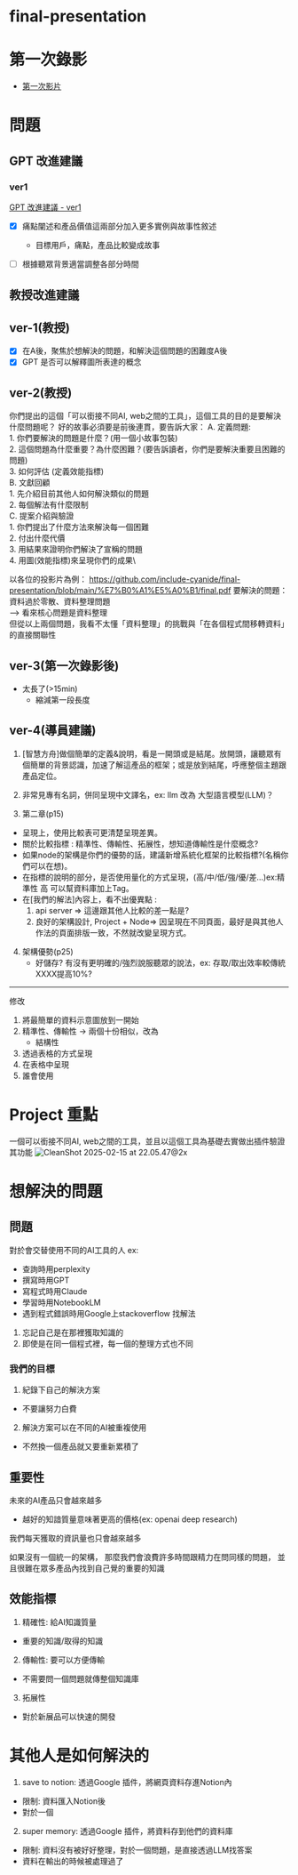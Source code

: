 # final-presentation

# 第一次錄影
- [第一次影片](https://drive.google.com/file/d/1Gz5vFHu_uLEttLqDWFu28WlunHMLCg6I/view?usp=sharing)

# 問題
## GPT 改進建議
### ver1
[GPT 改進建議 - ver1](https://chatgpt.com/share/67af1298-43e0-800c-85a4-51066d872cdf)
- [x] 痛點闡述和產品價值這兩部分加入更多實例與故事性敘述
    - 目標用戶，痛點，產品比較變成故事

- [ ] 根據聽眾背景適當調整各部分時間

## 教授改進建議
## ver-1(教授)
- [x] 在A後，聚焦於想解決的問題，和解決這個問題的困難度A後
- [x] GPT 是否可以解釋圖所表達的概念

## ver-2(教授)
你們提出的這個「可以銜接不同AI, web之間的工具」，這個工具的目的是要解決什麼問題呢？
好的故事必須要是前後連貫，要告訴大家：
A. 定義問題:\
    1. 你們要解決的問題是什麼？(用一個小故事包裝)\
    2. 這個問題為什麼重要？為什麼困難？(要告訴讀者，你們是要解決重要且困難的問題)\
    3. 如何評估 (定義效能指標)\
B. 文獻回顧\
    1. 先介紹目前其他人如何解決類似的問題\
    2. 每個解法有什麼限制\
C. 提案介紹與驗證\
    1. 你們提出了什麼方法來解決每一個困難\
    2. 付出什麼代價\
    3. 用結果來證明你們解決了宣稱的問題\
    4. 用圖(效能指標)來呈現你們的成果\

以各位的投影片為例：
https://github.com/include-cyanide/final-presentation/blob/main/%E7%B0%A1%E5%A0%B1/final.pdf
要解決的問題：資料過於零散、資料整理問題\
--> 看來核心問題是資料整理\
但從以上兩個問題，我看不太懂「資料整理」的挑戰與「在各個程式間移轉資料」的直接關聯性





## ver-3(第一次錄影後)
- 太長了(>15min)
  - 縮減第一段長度
## ver-4(導員建議)
1. [智慧方舟]做個簡單的定義&說明，看是一開頭或是結尾。放開頭，讓聽眾有個簡單的背景認識，加速了解這產品的框架；或是放到結尾，呼應整個主題跟產品定位。

2. 非常見專有名詞，併同呈現中文譯名，ex: llm 改為 大型語言模型(LLM)？

3. 第二章(p15)
  - 呈現上，使用比較表可更清楚呈現差異。
  - 關於比較指標 : 精準性、傳輸性、拓展性，想知道傳輸性是什麼概念? 
  - 如果node的架構是你們的優勢的話，建議新增系統化框架的比較指標?(名稱你們可以在想)。
  - 在指標的說明的部分，是否使用量化的方式呈現，(高/中/低/強/優/差...)ex:精準性 高 可以幫資料庫加上Tag。
  - 在[我們的解法]內容上，看不出優異點 :
    1. api server => 這邊跟其他人比較的差一點是?
    2. 良好的架構設計, Project + Node=> 因呈現在不同頁面，最好是與其他人作法的頁面排版一致，不然就改變呈現方式。

4. 架構優勢(p25)  
     - 好儲存? 有沒有更明確的/強烈說服聽眾的說法，ex: 存取/取出效率較傳統XXXX提高10%?
     
---

修改
1. 將最簡單的資料示意圖放到一開始
2. 精準性、傳輸性 -> 兩個十份相似，改為
   - 結構性
3. 透過表格的方式呈現
4. 在表格中呈現
5. 誰會使用





# Project 重點
一個可以銜接不同AI, web之間的工具，並且以這個工具為基礎去實做出插件驗證其功能
![CleanShot 2025-02-15 at 22.05.47@2x](https://hackmd.io/_uploads/S1QLJm0tke.png)

# 想解決的問題
## 問題
對於會交替使用不同的AI工具的人
ex:
- 查詢時用perplexity
- 撰寫時用GPT
- 寫程式時用Claude
- 學習時用NotebookLM
- 遇到程式錯誤時用Google上stackoverflow 找解法

1. 忘記自己是在那裡獲取知識的
2. 即使是在同一個程式裡，每一個的整理方式也不同 

### 我們的目標
1. 紀錄下自己的解決方案
- 不要讓努力白費
2. 解決方案可以在不同的AI被重複使用
- 不然換一個產品就又要重新累積了


## 重要性
未來的AI產品只會越來越多
- 越好的知諳質量意味著更高的價格(ex: openai deep research)

我們每天獲取的資訊量也只會越來越多

如果沒有一個統一的架構，
那麼我們會浪費許多時間跟精力在問同樣的問題，
並且很難在眾多產品內找到自己覺的重要的知識


## 效能指標
1. 精確性: 給AI知識質量
- 重要的知識/取得的知識
2. 傳輸性: 要可以方便傳輸
- 不需要問一個問題就傳整個知識庫
3. 拓展性
- 對於新展品可以快速的開發



# 其他人是如何解決的
1. save to notion: 透過Google 插件，將網頁資料存進Notion內
- 限制: 資料匯入Notion後
- 對於一個

2. super memory: 透過Google 插件，將資料存到他們的資料庫
- 限制: 資料沒有被好好整理，對於一個問題，是直接透過LLM找答案
- 資料在輸出的時候被處理過了


